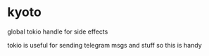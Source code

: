 # kyoto
global tokio handle for side effects

tokio is useful for sending telegram msgs and stuff so this is handy
